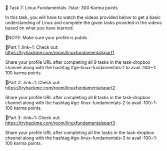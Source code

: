 🔖 Task 7: Linux Fundamentals :1star:  300 Karma points

In this task, you will have to watch the videos provided below to get a basic understanding of Linux and complete the given tasks provided in the videos based on what you have learned. 
 
📌NOTE: Make sure your profile is public.

🔹Part 1
:link~1: Check out: https://tryhackme.com/room/linuxfundamentalspart1

Share your profile URL after completing all 9 tasks in the ⁠task-dropbox channel along with the hashtag #ge-linux-fundamentals-1 to avail :100~1: 100 karma points.

🔹Part 2:
:link~1: Check out: https://tryhackme.com/room/linuxfundamentalspart2

Share your profile URL after completing all 9 tasks in the ⁠task-dropbox channel along with the hashtag #ge-linux-fundamentals-2 to avail :100~1: 100 karma points.

🔹Part 3:
 :link~1: Check out: https://tryhackme.com/room/linuxfundamentalspart3

Share your profile URL after completing all the tasks in the ⁠task-dropbox channel along with the hashtag #ge-linux-fundamentals-3 to avail :100~1: 100 karma points.